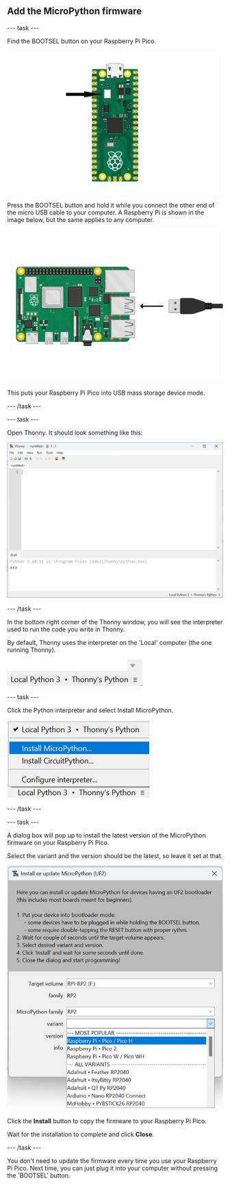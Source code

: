 ## Add the MicroPython firmware

--- task ---

Find the BOOTSEL button on your Raspberry Pi Pico. 

![BOOTSEL button](images/Pico-bootsel.png)

Press the BOOTSEL button and hold it while you connect the other end of the micro USB cable to your computer. A Raspberry Pi is shown in the image below, but the same applies to any computer.

![USB cable plugged into a Raspberry Pi](images/Pico-Raspberry-Pi-4-Plug.png)

This puts your Raspberry Pi Pico into USB mass storage device mode. 

--- /task ---

--- task ---

Open Thonny. It should look something like this:

![Thonny application](images/thonny-editor.png)

--- /task ---

In the bottom right corner of the Thonny window, you will see the interpreter used to run the code you write in Thonny.

By default, Thonny uses the interpreter on the 'Local' computer (the one running Thonny).

![Status bar showing the current interpreter as 'Local Python 3'](images/thonny-status-bar-interpreter.png)

--- task ---

Click the Python interpreter and select Install MicroPython.

![A menu showing the available interpreters, with MicroPython selected](images/thonny-micropython-pico-menu.png)

--- /task ---

--- task ---

A dialog box will pop up to install the latest version of the MicroPython firmware on your Raspberry Pi Pico. 

Select the variant and the version should be the latest, so leave it set at that.

![Firmware install](images/thonny-install-micropython-pico.png)

Click the **Install** button to copy the firmware to your Raspberry Pi Pico.

Wait for the installation to complete and click **Close**.

--- /task ---

You don't need to update the firmware every time you use your Raspberry Pi Pico. Next time, you can just plug it into your computer without pressing the 'BOOTSEL' button.
